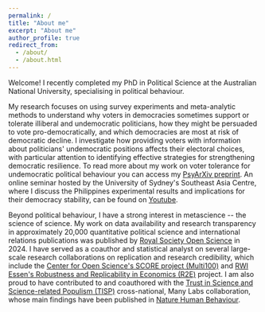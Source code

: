 ```yaml
---
permalink: /
title: "About me"
excerpt: "About me"
author_profile: true
redirect_from: 
  - /about/
  - /about.html
---
```


Welcome! I recently completed my PhD in Political Science at the Australian National University, specialising in political behaviour. 

My research focuses on using survey experiments and meta-analytic methods to understand why voters in democracies sometimes support or tolerate illiberal and undemocratic politicians, how they might be persuaded to vote pro-democratically, and which democracies are most at risk of democratic decline. I investigate how providing voters with information about politicians' undemocratic positions affects their electoral choices, with particular attention to identifying effective strategies for strengthening democratic resilience. To read more about my work on voter tolerance for undemocratic political behaviour you can access my [PsyArXiv preprint](https://psyarxiv.com/x4bw3/). An online seminar hosted by the University of Sydney's Southeast Asia Centre, where I discuss the Philippines experimental results and implications for their democracy stability, can be found on [Youtube](https://www.youtube.com/watch?v=oUY7NpT4Zt0).

Beyond political behaviour, I have a strong interest in metascience -- the science of science. My work on data availability and research transparency in approximately 20,000 quantitative political science and international relations publications was published by [Royal Society Open Science](https://royalsocietypublishing.org/doi/10.1098/rsos.240313) in 2024. I have served as a coauthor and statistical analyst on several large-scale research collaborations on replication and research credibility, which include the [Center for Open Science's SCORE project (Multi100)](https://osf.io/q5h2c/) and [RWI Essen's Robustness and Replicability in Economics (R2E)](https://www.rwi-essen.de/en/rwi/team/person/projects/detail/robustness-and-replicability-in-economics-r2e-277) project. I am also proud to have contributed to and coauthored with the [Trust in Science and Science-related Populism (TISP)](https://www.tisp-manylabs.com) cross-national, Many Labs collaboration, whose main findings have been published in [Nature Human Behaviour](https://www.nature.com/articles/s41562-024-02090-5).